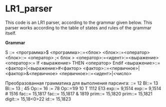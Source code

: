 # LR1_parser
This code is an LR1 parser, according to the grammar given below. This parser works according to the table of states and rules of the grammar itself.

**Grammar**

S ::= <программа>$
<программа>::=<блок>
<блок>::=<оператор>
<блок>::= <оператор> ;< блок >
<оператор>:=<идент>:=<выражение>
<оператор>:= If <выражение> THEN <оператор> Endif
<выражение>::=<фактор>|<выражение>#<фактор>
<фактор>::=<первичное>|<фактор>&<первичное>
<первичное>::=<идент>|<число>

Преобразованная грамматика для выполнения парсинга:
<Pr>::= 1<Bl>2
Bl::= 1<Op>3
Bl::= 1<Op>3 ; 4<Bl>5
Op::= 1<id>6 := 7<exp>8
Op::=1I9 <exp>10 T 11<Op>12 E13
exp::= 9,15<fac>14
exp::= 9,15<fac>14  # 15<exp>16
fac::= 15,18<prim>17
fac::= 15,18<prim>17 & 18<fac>19
prim::= 15,18<id>20
prim::= 15,18<digit>21
digit::= 15,18<0>22
id::= 15,18<A>23

